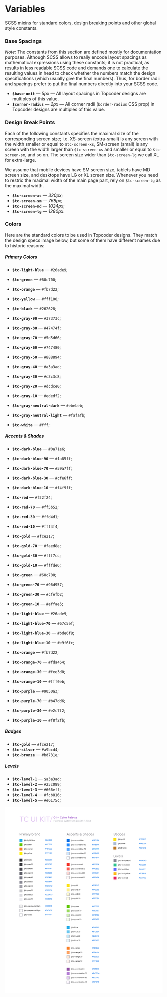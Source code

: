 # Variables
SCSS mixins for standard colors, design breaking points and other global style
constants.

### Base Spacings
*Note:* The constants from this section are defined mostly for documentation
purposes. Although SCSS allows to really encode layout spacings as mathematical
expressions using these constants; it is not practical, as results in less
readable SCSS code and demands one to calculate the resulting values in head to
check whether the numbers match the design specifications (which usually give
the final numbers). Thus, for border radii and spacings prefer to put the final
numbers directly into your SCSS code.
- **`$base-unit`** &mdash; *5px* &mdash; All layout spacings in Topcoder designs
  are multiples of this value.
- **`$corner-radius`** &mdash; *2px* &mdash; All corner radii (`border-radius`
  CSS prop) in Topcoder designs are multiples of this value.

### Design Break Points
Each of the following constants specifies the maximal size of the corresponding
screen size; i.e. XS-screen (extra-small) is any screen with the width smaller
or equal to `$tc-screen-xs`, SM-screen (small) is any screen with the width
larger than `$tc-screen-xs` and smaller or equal to `$tc-screen-sm`, and so on.
The screen size wider than `$tc-screen-lg` we call XL for extra-large.

We assume that mobile devices have SM screen size, tablets have MD screen size,
and desktops have LG or XL screen size. Whenever you need to restric the maximal
width of the main page part, rely on `$tc-screen-lg` as the maximal width.

- **`$tc-screen-xs`** &mdash; *320px*;
- **`$tc-screen-sm`** &mdash; *768px*;
- **`$tc-screen-md`** &mdash; *1024px*;
- **`$tc-screen-lg`** &mdash; *1280px*.

### Colors
Here are the standard colors to be used in Topcoder designs. They match the
design specs image below, but some of them have different names due to historic
reasons:

##### Primary Colors
- **`$tc-light-blue`** &mdash; `#26ade9`;
- **`$tc-green`** &mdash; `#60c700`;
- **`$tc-orange`** &mdash; `#fb7d22`;
- **`$tc-yellow`** &mdash; `#fff100`;

- **`$tc-black`** &mdash; `#262628`;
- **`$tc-gray-90`** &mdash; `#37373c`;
- **`$tc-gray-80`** &mdash; `#47474f`;
- **`$tc-gray-70`** &mdash; `#5d5d66`;
- **`$tc-gray-60`** &mdash; `#747480`;
- **`$tc-gray-50`** &mdash; `#888894`;
- **`$tc-gray-40`** &mdash; `#a3a3ad`;
- **`$tc-gray-30`** &mdash; `#c3c3c8`;
- **`$tc-gray-20`** &mdash; `#dcdce0`;
- **`$tc-gray-10`** &mdash; `#ededf2`;

- **`$tc-gray-neutral-dark`** &mdash; `#ebebeb`;
- **`$tc-gray-neutral-light`** &mdash; `#fafafb`;
- **`$tc-white`** &mdash; `#fff`;

##### Accents & Shades
- **`$tc-dark-blue`** &mdash; `#0a71e6`;
- **`$tc-dark-blue-90`** &mdash; `#1a85ff`;
- **`$tc-dark-blue-70`** &mdash; `#59a7ff`;
- **`$tc-dark-blue-30`** &mdash; `#cfe6ff`;
- **`$tc-dark-blue-10`** &mdash; `#f4f9ff`;

- **`$tc-red`** &mdash; `#f22f24`;
- **`$tc-red-70`** &mdash; `#ff5b52`;
- **`$tc-red-30`** &mdash; `#ffd4d1`;
- **`$tc-red-10`** &mdash; `#fff4f4`;

- **`$tc-gold`** &mdash; `#fce217`;
- **`$tc-gold-70`** &mdash; `#faed8e`;
- **`$tc-gold-30`** &mdash; `#fff7cc`;
- **`$tc-gold-10`** &mdash; `#fffde6`;

- **`$tc-green`** &mdash; `#60c700`;
- **`$tc-green-70`** &mdash; `#96d957`;
- **`$tc-green-30`** &mdash; `#cfefb2`;
- **`$tc-green-10`** &mdash; `#effae5`;

- **`$tc-light-blue`** &mdash; `#26ade9`;
- **`$tc-light-blue-70`** &mdash; `#67c5ef`;
- **`$tc-light-blue-30`** &mdash; `#bde6f8`;
- **`$tc-light-blue-10`** &mdash; `#e9f6fc`;

- **`$tc-orange`** &mdash; `#fb7d22`;
- **`$tc-orange-70`** &mdash; `#fda464`;
- **`$tc-orange-30`** &mdash; `#fee3d0`;
- **`$tc-orange-10`** &mdash; `#fff0eb`;

- **`$tc-purple`** &mdash; `#9050a3`;
- **`$tc-purple-70`** &mdash; `#b47dd6`;
- **`$tc-purple-30`** &mdash; `#e2c7f2`;
- **`$tc-purple-10`** &mdash; `#f8f2fb`;

##### Badges
- **`$tc-gold`** &mdash; `#fce217`;
- **`$tc-silver`** &mdash; `#a9bcd4`;
- **`$tc-bronze`** &mdash; `#bd731e`;

##### Levels
- **`$tc-level-1`** &mdash; `$a3a3ad`;
- **`$tc-level-2`** &mdash; `#25c089`;
- **`$tc-level-3`** &mdash; `#666eff`;
- **`$tc-level-4`** &mdash; `#fcb816`;
- **`$tc-level-5`** &mdash; `#e6175c`;

![Standard TC Colors](images/variables-colors.png)
